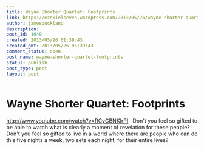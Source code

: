 ```yaml
---
title: Wayne Shorter Quartet: Footprints
link: https://ezekielseven.wordpress.com/2013/05/26/wayne-shorter-quartet-footprints/
author: jamesbuckland
description: 
post_id: 1049
created: 2013/05/26 01:39:43
created_gmt: 2013/05/26 06:39:43
comment_status: open
post_name: wayne-shorter-quartet-footprints
status: publish
post_type: post
layout: post
---
```


# Wayne Shorter Quartet: Footprints

http://www.youtube.com/watch?v=RCyGBNKlrPI   Don't you feel so gifted to be able to watch what is clearly a moment of revelation for these people? Don't you feel so gifted to live in a world where there are people who can do this five nights a week, two sets each night, for their entire lives?